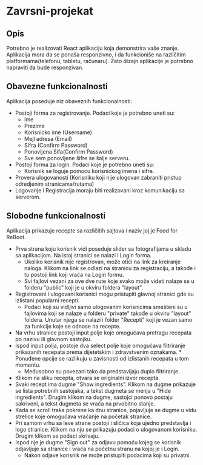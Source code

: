 # Zavrsni-projekat

## Opis

Potrebno je realizovati React aplikaciju koja demonstrira vaše znanje. Aplikacija mora da se ponaša responzivno, i da funkcioniše na različitim platformama(telefonu, tabletu, računaru). Zato dizajn aplikacije je potrebno napraviti da bude responzivan. 

## Obavezne funkcionalnosti

Aplikacija poseduje niz obaveznih funkcionalnosti:
* Postoji forma za registrovanje. Podaci koje je potrebno uneti su:
  * Ime
  * Prezime
  * Korisnicko ime (Username)
  * Mejl adresa (Email)
  * Sifra (Confirm Password)
  * Ponovljena Sifa(Confirm Password)
  * Sve sem ponovljene šifre se šalje serveru.
* Postoji forma za login. Podaci koje je potrebno uneti su:
  * Korisnik se loguje pomocu korisnickog imena i sifre.
* Provera ulogovanosti (Korisniku koji nije ulogovan zabraniti pristup odredjenim stranicama/rutama)
* Logovanje i Registracija moraju biti realizovani kroz komunikaciju sa serverom.

## Slobodne funkcionalnosti

Aplikacija prikazuje recepte sa različitih sajtova i naziv joj je Food for ReBoot.
* Prva strana koju korisnik vidi poseduje slider sa fotografijama u skladu sa aplikacijom. Na istoj stranici se nalazi i Login forma.
  * Ukoliko korisnik nije registrovan, može otići na link za kreiranje naloga. Klikom na link se odlazi na stranicu za registraciju, a takođe i tu postoji link koji vraća na Login formu.
  * Svi fajlovi vezani za ove dve rute koje svako može videti nalaze se u folderu "public" koji je u okviru foldera "layout". 
* Registrovani i ulogovani korisnici mogu pristupiti glavnoj stranici gde su izlistani popularni recepti. 
  * Podaci koji su vidljivi samo ulogovanim korisnicima smešteni su u fajlovima koji se nalaze u folderu "private" takođe u okviru "layout" foldera. Unutar njega se nalazi i folder "Recepti" koji je vezan samo za funkcije koje se odnose na recepte.
* Na vrhu stranice postoji input polje koje omogućava pretragu recepata po nazivu ili glavnom sastojku.
* Ispod input polja, postoje dva select polje koje omogućava filtriranje prikazanih recepata prema dijetetskim i zdravstvenim oznakama.   * Ponuđene opcije se razlikuju u zavisnosti od izlistanih recepata u tom momentu. 
  * Međusobno su povezani tako da predstavljaju duplo filtriranje.
* Klikom na sliku recepta, otvara se originalni izvor recepta.
* Svaki recept ima dugme "Show ingredients". Klikom na dugme prikazuje se lista potrebnih sastojaka, a tekst dugmeta se menja u "Hide ingredients". Drugim klikom na dugme, sastojci ponovo postaju sakriveni, a tekst dugmeta se vraća na prvobitno stanje.
* Kada se scroll traka pokrene ka dnu stranice, pojavljuje se dugme u vidu strelice koje omogućava vraćanje na početak stranice.
* Pri samom vrhu sa leve strane postoji i sličica koja ujedno predstavlja i logo stranice. Klikom na nju se prikazuju podaci o ulogovanom korisniku. Drugim klikom se podaci skrivaju.
* Ispod nje je dugme "Sign out" za odjavu pomoću kojeg se korisnik odjavljuje sa stranice i vraća na početnu stranu na kojoj je i Login.
  * Nakon odjave korisnik ne može pristupiti podacima koji su privatni.
